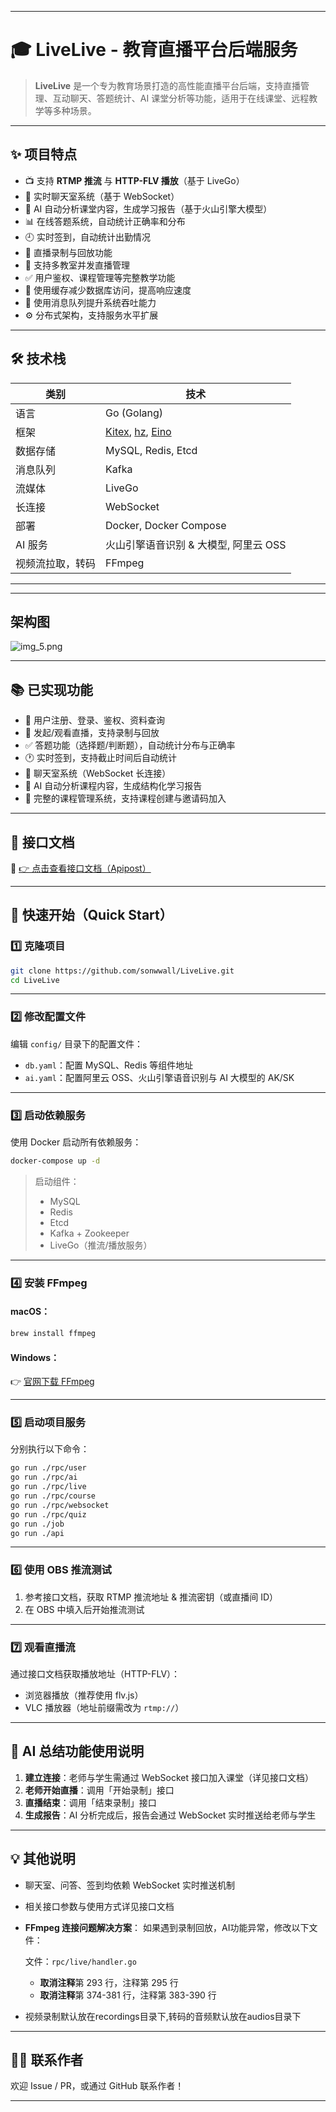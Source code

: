 
---

# 🎓 LiveLive - 教育直播平台后端服务

> **LiveLive** 是一个专为教育场景打造的高性能直播平台后端，支持直播管理、互动聊天、答题统计、AI 课堂分析等功能，适用于在线课堂、远程教学等多种场景。

---

## ✨ 项目特点

* 📺 支持 **RTMP 推流** 与 **HTTP-FLV 播放**（基于 LiveGo）
* 💬 实时聊天室系统（基于 WebSocket）
* 🧠 AI 自动分析课堂内容，生成学习报告（基于火山引擎大模型）
* 📊 在线答题系统，自动统计正确率和分布
* 🕘 实时签到，自动统计出勤情况
* 🎥 直播录制与回放功能
* 🏫 支持多教室并发直播管理
* ✅ 用户鉴权、课程管理等完整教学功能
* 🧠 使用缓存减少数据库访问，提高响应速度
* 📩 使用消息队列提升系统吞吐能力
* ⚙️ 分布式架构，支持服务水平扩展

---

## 🛠 技术栈

| 类别            | 技术                                                                                                                       |
|---------------|--------------------------------------------------------------------------------------------------------------------------|
| 语言            | Go (Golang)                                                                                                              |
| 框架            | [Kitex](https://www.cloudwego.io/), [hz](https://www.cloudwego.io/zh/docs/hertz/), [Eino](https://www.cloudwego.io/zh/docs/eino/) |
| 数据存储          | MySQL, Redis, Etcd                                                                                                       |
| 消息队列          | Kafka                                                                                                                    |
| 流媒体           | LiveGo                                                                                                                   |
| 长连接           | WebSocket                                                                                                                |
| 部署            | Docker, Docker Compose                                                                                                   |
| AI 服务         | 火山引擎语音识别 & 大模型, 阿里云 OSS                                                                                                  |
| 视频流拉取，转码      | FFmpeg                                                                                                                   |

---

---

## 架构图
![img_5.png](img_5.png)


---

## 📚 已实现功能

* 👤 用户注册、登录、鉴权、资料查询
* 📡 发起/观看直播，支持录制与回放
* ✅ 答题功能（选择题/判断题），自动统计分布与正确率
* 🕐 实时签到，支持截止时间后自动统计
* 💬 聊天室系统（WebSocket 长连接）
* 📖 AI 自动分析课程内容，生成结构化学习报告
* 🥞 完整的课程管理系统，支持课程创建与邀请码加入

---

## 🔗 接口文档

📘 [👉 点击查看接口文档（Apipost）](https://doc.apipost.net/docs/detail/486962bd70b1000?target_id=2f4d22e9bd00a4)

---

## 🚀 快速开始（Quick Start）

### 1️⃣ 克隆项目

```bash
git clone https://github.com/sonwwall/LiveLive.git
cd LiveLive
```

---

### 2️⃣ 修改配置文件

编辑 `config/` 目录下的配置文件：

* `db.yaml`：配置 MySQL、Redis 等组件地址
* `ai.yaml`：配置阿里云 OSS、火山引擎语音识别与 AI 大模型的 AK/SK

---

### 3️⃣ 启动依赖服务

使用 Docker 启动所有依赖服务：

```bash
docker-compose up -d
```

> 启动组件：
>
> * MySQL
> * Redis
> * Etcd
> * Kafka + Zookeeper
> * LiveGo（推流/播放服务）

---

### 4️⃣ 安装 FFmpeg

#### macOS：

```bash
brew install ffmpeg
```

#### Windows：

👉 [官网下载 FFmpeg](https://ffmpeg.org/download.html)

---

### 5️⃣ 启动项目服务

分别执行以下命令：

```bash
go run ./rpc/user
go run ./rpc/ai
go run ./rpc/live
go run ./rpc/course
go run ./rpc/websocket
go run ./rpc/quiz
go run ./job
go run ./api
```

---

### 6️⃣ 使用 OBS 推流测试

1. 参考接口文档，获取 RTMP 推流地址 & 推流密钥（或直播间 ID）
2. 在 OBS 中填入后开始推流测试

---

### 7️⃣ 观看直播流

通过接口文档获取播放地址（HTTP-FLV）：

* 浏览器播放（推荐使用 flv.js）
* VLC 播放器（地址前缀需改为 `rtmp://`）

---

## 🤖 AI 总结功能使用说明

1. **建立连接**：老师与学生需通过 WebSocket 接口加入课堂（详见接口文档）
2. **老师开始直播**：调用「开始录制」接口
3. **直播结束**：调用「结束录制」接口
4. **生成报告**：AI 分析完成后，报告会通过 WebSocket 实时推送给老师与学生

---

## 💡 其他说明

* 聊天室、问答、签到均依赖 WebSocket 实时推送机制
* 相关接口参数与使用方式详见接口文档
* **FFmpeg 连接问题解决方案**：
  如果遇到录制回放，AI功能异常，修改以下文件：

  文件：`rpc/live/handler.go`

    * **取消注释**第 293 行，注释第 295 行
    * **取消注释**第 374-381 行，注释第 383-390 行
* 视频录制默认放在recordings目录下,转码的音频默认放在audios目录下

---

## 🙋‍♂️ 联系作者

欢迎 Issue / PR，或通过 GitHub 联系作者！


---


